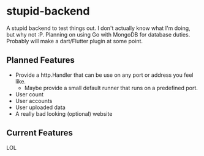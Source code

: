 # stupid-backend

A stupid backend to test things out. I don't actually know what I'm doing, but why not :P. Planning on using Go with MongoDB for database duties. Probably will make a dart/Flutter plugin at some point.

## Planned Features

* Provide a http.Handler that can be use on any port or address you feel like.
  * Maybe provide a small default runner that runs on a predefined port.
* User count
* User accounts
* User uploaded data
* A really bad looking (optional) website

## Current Features

LOL
